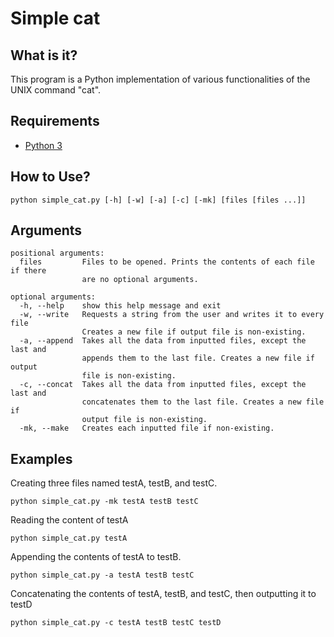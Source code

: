 # Simple cat

## What is it?
This program is a Python implementation of various functionalities of the UNIX command "cat".

## Requirements
- [Python 3](https://www.python.org/downloads/)

## How to Use?
```
python simple_cat.py [-h] [-w] [-a] [-c] [-mk] [files [files ...]]
```

## Arguments
```
positional arguments:
  files         Files to be opened. Prints the contents of each file if there
                are no optional arguments.

optional arguments:
  -h, --help    show this help message and exit
  -w, --write   Requests a string from the user and writes it to every file
                Creates a new file if output file is non-existing.
  -a, --append  Takes all the data from inputted files, except the last and
                appends them to the last file. Creates a new file if output
                file is non-existing.
  -c, --concat  Takes all the data from inputted files, except the last and
                concatenates them to the last file. Creates a new file if
                output file is non-existing.
  -mk, --make   Creates each inputted file if non-existing.
```

## Examples
Creating three files named testA, testB, and testC.
```
python simple_cat.py -mk testA testB testC
```

Reading the content of testA
```
python simple_cat.py testA
```

Appending the contents of testA to testB.
```
python simple_cat.py -a testA testB testC
```

Concatenating the contents of testA, testB, and testC, then outputting it to testD
```
python simple_cat.py -c testA testB testC testD
```
